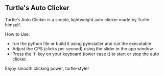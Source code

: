 Turtle's Auto Clicker
----------------------

Turtle's Auto Clicker is a simple, lightweight auto clicker made by Turtle himself.

How to Use:
- run the python file or build it using pyinstaller and run the executable
- Adjust the CPS (clicks per second) using the slider in the app window.
- Press the 't' key on your keyboard (lower case t) to start or stop the auto clicker.

Enjoy smooth clicking power, turtle-style!
